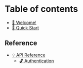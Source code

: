 # Table of contents

* [👋 Welcome!](README.md)
* [🚀 Quick Start](quick-start.md)

## Reference

* [💡 API Reference](reference/api-reference/README.md)
  * [🔓 Authentication](reference/api-reference/authentication.md)
